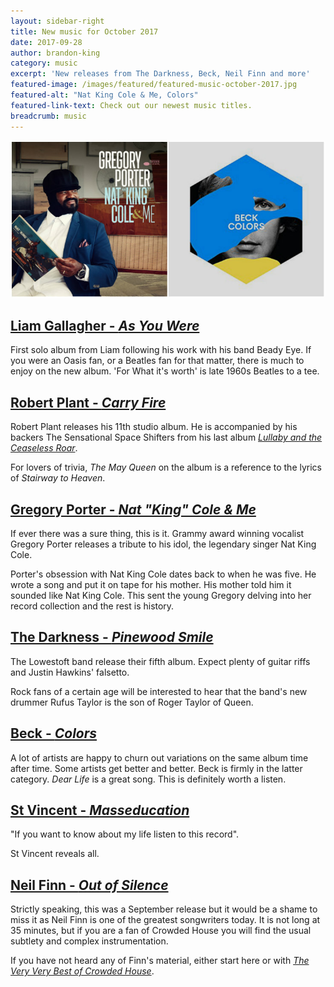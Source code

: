 ```yaml
---
layout: sidebar-right
title: New music for October 2017
date: 2017-09-28
author: brandon-king
category: music
excerpt: 'New releases from The Darkness, Beck, Neil Finn and more'
featured-image: /images/featured/featured-music-october-2017.jpg
featured-alt: "Nat King Cole & Me, Colors"
featured-link-text: Check out our newest music titles.
breadcrumb: music
---
```


![Nat King Cole & Me, Colors](/images/featured/featured-music-october-2017.jpg)

## [Liam Gallagher - <cite>As You Were</cite>]()

First solo album from Liam following his work with his band Beady Eye. If you were an Oasis fan, or a Beatles fan for that matter, there is much to enjoy on the new album. 'For What it's worth' is late 1960s Beatles to a tee.

## [Robert Plant - <cite>Carry Fire</cite>]()

Robert Plant releases his 11th studio album. He is accompanied by his backers The Sensational Space Shifters from his last album [<cite>Lullaby and the Ceaseless Roar</cite>](https://suffolk.spydus.co.uk/cgi-bin/spydus.exe/ENQ/OPAC/BIBENQ?BRN=1660005).

For lovers of trivia, <cite>The May Queen</cite> on the album is a reference to the lyrics of <cite>Stairway to Heaven</cite>.

## [Gregory Porter - <cite>Nat "King" Cole & Me</cite>](https://suffolk.spydus.co.uk/cgi-bin/spydus.exe/ENQ/OPAC/BIBENQ?BRN=2298079)

If ever there was a sure thing, this is it. Grammy award winning vocalist Gregory Porter releases a tribute to his idol, the legendary singer Nat King Cole.

Porter's obsession with Nat King Cole dates back to when he was five. He wrote a song and put it on tape for his mother. His mother told him it sounded like Nat King Cole. This sent the young Gregory delving into her record collection and the rest is history.

## [The Darkness - <cite>Pinewood Smile</cite>](https://suffolk.spydus.co.uk/cgi-bin/spydus.exe/ENQ/OPAC/BIBENQ?BRN=2281299)

The Lowestoft band release their fifth album. Expect plenty of guitar riffs and Justin Hawkins' falsetto.

Rock fans of a certain age will be interested to hear that the band's new drummer Rufus Taylor is the son of Roger Taylor of Queen.

## [Beck - <cite>Colors</cite>](https://suffolk.spydus.co.uk/cgi-bin/spydus.exe/ENQ/OPAC/BIBENQ?BRN=2295892)

A lot of artists are happy to churn out variations on the same album time after time. Some artists get better and better. Beck is firmly in the latter category. <cite>Dear Life</cite> is a great song. This is definitely worth a listen.

## [St Vincent - <cite>Masseducation</cite>]()

"If you want to know about my life listen to this record".

St Vincent reveals all.

## [Neil Finn - <cite>Out of Silence</cite>](https://suffolk.spydus.co.uk/cgi-bin/spydus.exe/ENQ/OPAC/BIBENQ?BRN=2288302)

Strictly speaking, this was a September release but it would be a shame to miss it as Neil Finn is one of the greatest songwriters today. It is not long at 35 minutes, but if you are a fan of Crowded House you will find the usual subtlety and complex instrumentation.

If you have not heard any of Finn's material, either start here or with [<cite>The Very Very Best of Crowded House</cite>](https://suffolk.spydus.co.uk/cgi-bin/spydus.exe/ENQ/OPAC/BIBENQ?BRN=1558209).
